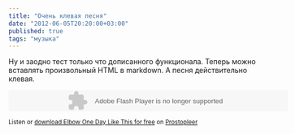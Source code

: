 ```yaml
---
title: "Очень клевая песня"
date: "2012-06-05T20:20:00+03:00"
published: true
tags: "музыка"
---
```


Ну и заодно тест только что дописанного функционала. Теперь можно вставлять произвольный HTML в markdown. А песня действительно клевая.

<object width="550" height="42">
<param name="movie" value="http://embed.prostopleer.com/track?id=B2nerzB41qsfB8ca" />
<param name="wmode" value="transparent" />
<embed src="http://embed.prostopleer.com/track?id=B2nerzB41qsfB8ca" type="application/x-shockwave-flash" width="550" height="42" wmode="transparent" />
</object>

<small>Listen or <a href="http://prostopleer.com/tracks/4451471su6W" target="_blank">download Elbow One Day Like This for free</a> on <a href="http://prostopleer.com/" target="_blank">Prostopleer</a></small>
